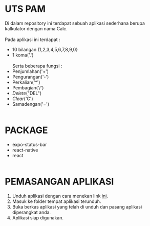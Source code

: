 # UTS PAM
Di dalam repository ini terdapat sebuah aplikasi sederhana berupa kalkulator dengan nama Calc.</br></br>
Pada aplikasi ini terdapat :</br>
- 10 bilangan {1,2,3,4,5,6,7,8,9,0}</br>
- 1 koma('.')</br></br>
Serta beberapa fungsi :</br>
- Penjumlahan('+')</br>
- Pengurangan('-')</br>
- Perkalian('*')</br>
- Pembagian('/')</br>
- *Delete*("DEL")</br>
- *Clear*('C')</br>
- Samadengan('=')</br></br>

# PACKAGE
* expo-status-bar
* react-native
* react</br></br>

# PEMASANGAN APLIKASI
1. Unduh aplikasi dengan cara menekan link [ini](https://exp-shell-app-assets.s3.us-west-1.amazonaws.com/android/%40kaf.simbolon/snack-9337eccb-6c9e-44ff-884d-0857da519ea7-ec9b3d385a1c405f8b767247265e7fd1-signed.apk).
2. Masuk ke folder tempat aplikasi terunduh.
3. Buka berkas aplikasi yang telah di unduh dan pasang aplikasi diperangkat anda.
4. Aplikasi siap digunakan.
